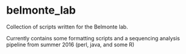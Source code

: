 # belmonte_lab

Collection of scripts written for the Belmonte lab.

Currently contains some formatting scripts and a sequencing analysis pipeline from summer 2016 (perl, java, and some R)
